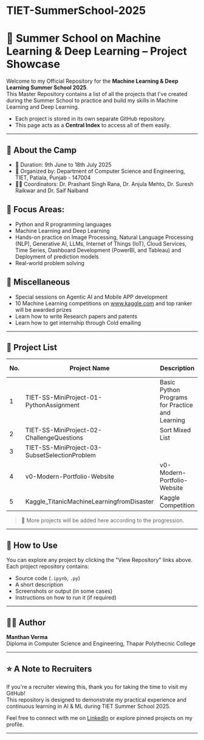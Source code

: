 # TIET-SummerSchool-2025
# 🌟 Summer School on Machine Learning & Deep Learning – Project Showcase

Welcome to my Official Repository for the **Machine Learning & Deep Learning Summer School 2025**.  
This Master Repository contains a list of all the projects that I've created during the Summer School to practice and build my skills in Machine Learning and Deep Learning.

- Each project is stored in its own separate GitHub repository.  
- This page acts as a **Central Index** to access all of them easily.

---

## 📌 About the Camp

- 📅 Duration: 9th June to 18th July 2025
- 🏫 Organized by: Department of Computer Science and Engineering, TIET, Patiala, Punjab - 147004
- 🧑‍🏫 Coordinators: Dr. Prashant Singh Rana, Dr. Anjula Mehto, Dr. Suresh Raikwar and Dr. Saif Nalband

## 🧠 Focus Areas:
  - Python and R programming languages 
  - Machine Learning and Deep Learning
  - Hands-on practice on Image Processing, Natural Language Processing (NLP), Generative AI, LLMs, Internet of Things (IoT), Cloud Services, Time Series, Dashboard Development (PowerBI, and Tableau) and Deployment of prediction models
  - Real-world problem solving

## 👀 Miscellaneous

- Special sessions on Agentic AI and Mobile APP development
- 10 Machine Learning competitions on www.kaggle.com and top ranker will be awarded prizes
- Learn how to write Research papers and patents
- Learn how to get internship through Cold emailing
  
---

## 📂 Project List

| No. | Project Name                                  | Description                                      |Link to Repository|
|-----|-----------------------------------------------|--------------------------------------------------|------------------|
| 1   | TIET-SS-MiniProject-01-PythonAssignment       | Basic Python Programs for Practice and Learning  |[ View Repository ](https://github.com/ManthanVerma7/TIET-SS-MiniProject-01-PythonAssignment) |
| 2   | TIET-SS-MiniProject-02-ChallengeQuestions     | Sort Mixed List                                  | [View Repository](https://github.com/ManthanVerma7/TIET-SS-MiniProject-02-ChallengeQuestion) |
| 3   | TIET-SS-MiniProject-03-SubsetSelectionProblem |                                                  | [View Repository](https://github.com/ManthanVerma7/TIET-SS-MiniProject-03-SubsetSelectionProblem) |
| 4   | v0-Modern-Portfolio-Website                   | v0-Modern-Portfolio-Website                      | [View Repository](https://github.com/ManthanVerma7/v0_ModernPortfolioWebsite) |
| 5   | Kaggle_TitanicMachineLearningfromDisaster     | Kaggle Competition                               | [View Repository](https://github.com/ManthanVerma7/Kaggle_TitanicMachineLearningfromDisaster) |


> 🔄 More projects will be added here according to the progression.

---

## 🚀 How to Use

You can explore any project by clicking the "View Repository" links above.  
Each project repository contains:
- Source code (`.ipynb`, `.py`)
- A short description
- Screenshots or output (in some cases)
- Instructions on how to run it (if required)

---

## 🧑‍💻 Author

**Manthan Verma**  
Diploma in Computer Science and Engineering, Thapar Polythecnic College

---

## ⭐ A Note to Recruiters

If you're a recruiter viewing this, thank you for taking the time to visit my GitHub!  
This repository is designed to demonstrate my practical experience and continuous learning in AI & ML during TIET Summer School 2025.

Feel free to connect with me on [LinkedIn](www.linkedin.com/in/manthanverma) or explore pinned projects on my profile.

---
